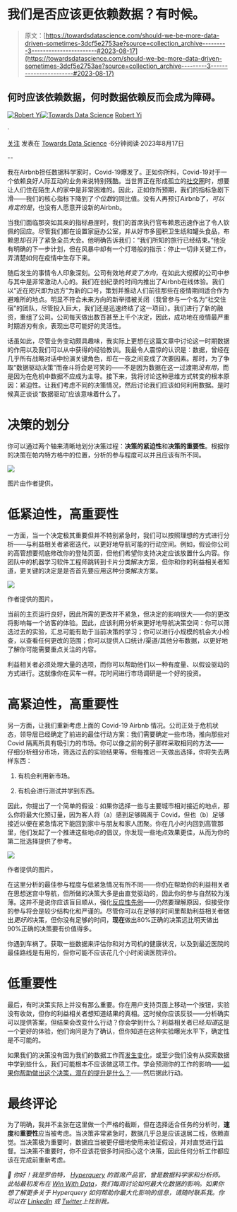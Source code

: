 # 我们是否应该更依赖数据？有时候。

> 原文：[https://towardsdatascience.com/should-we-be-more-data-driven-sometimes-3dcf5e2753ae?source=collection_archive---------3-----------------------#2023-08-17](https://towardsdatascience.com/should-we-be-more-data-driven-sometimes-3dcf5e2753ae?source=collection_archive---------3-----------------------#2023-08-17)

## 何时应该依赖数据，何时数据依赖反而会成为障碍。

[](https://ryi.medium.com/?source=post_page-----3dcf5e2753ae--------------------------------)[![Robert Yi](../Images/69f5d0c5860a73ec291f42d34a74d147.png)](https://ryi.medium.com/?source=post_page-----3dcf5e2753ae--------------------------------)[](https://towardsdatascience.com/?source=post_page-----3dcf5e2753ae--------------------------------)[![Towards Data Science](../Images/a6ff2676ffcc0c7aad8aaf1d79379785.png)](https://towardsdatascience.com/?source=post_page-----3dcf5e2753ae--------------------------------) [Robert Yi](https://ryi.medium.com/?source=post_page-----3dcf5e2753ae--------------------------------)

·

[关注](https://medium.com/m/signin?actionUrl=https%3A%2F%2Fmedium.com%2F_%2Fsubscribe%2Fuser%2F8ac2da8b0742&operation=register&redirect=https%3A%2F%2Ftowardsdatascience.com%2Fshould-we-be-more-data-driven-sometimes-3dcf5e2753ae&user=Robert+Yi&userId=8ac2da8b0742&source=post_page-8ac2da8b0742----3dcf5e2753ae---------------------post_header-----------) 发表在 [Towards Data Science](https://towardsdatascience.com/?source=post_page-----3dcf5e2753ae--------------------------------) ·6分钟阅读·2023年8月17日[](https://medium.com/m/signin?actionUrl=https%3A%2F%2Fmedium.com%2F_%2Fvote%2Ftowards-data-science%2F3dcf5e2753ae&operation=register&redirect=https%3A%2F%2Ftowardsdatascience.com%2Fshould-we-be-more-data-driven-sometimes-3dcf5e2753ae&user=Robert+Yi&userId=8ac2da8b0742&source=-----3dcf5e2753ae---------------------clap_footer-----------)

--

[](https://medium.com/m/signin?actionUrl=https%3A%2F%2Fmedium.com%2F_%2Fbookmark%2Fp%2F3dcf5e2753ae&operation=register&redirect=https%3A%2F%2Ftowardsdatascience.com%2Fshould-we-be-more-data-driven-sometimes-3dcf5e2753ae&source=-----3dcf5e2753ae---------------------bookmark_footer-----------)

我在Airbnb担任数据科学家时，Covid-19爆发了。正如你所料，Covid-19对于一个依赖良好人际互动的业务来说特别残酷。当世界正在形成孤立的[社交圈](https://www.washingtonpost.com/lifestyle/wellness/pandemic-pod-winter-covid/2020/10/14/214ed65c-0d63-11eb-b1e8-16b59b92b36d_story.html)时，想要让人们住在陌生人的家中是非常困难的。因此，正如你所预期，我们的指标急剧下滑——我们的核心指标下降到了*个位数*的同比值。没有人再预订Airbnb了，*可以肯定的是*，也没有人愿意开设新的Airbnb。

当我们面临那突如其来的指标悬崖时，我们的首席执行官布赖恩迅速作出了令人钦佩的回应。尽管我们都在设置家庭办公室，并从好市多囤积卫生纸和罐头食品，布赖恩却召开了紧急全员大会。他明确告诉我们：“我们所知的旅行已经结束。”他没有明确的下一步计划，但在风暴中却有一个灯塔般的指示：停止一切非关键工作，弄清楚如何在疫情中生存下来。

随后发生的事情令人印象深刻。公司有效地*转变了方向*，在如此大规模的公司中参与其中是非常激动人心的。我们在创纪录的时间内推出了Airbnb在线体验。我们以“近在咫尺即为远方”为新的口号，策划并推动人们前往那些在疫情期间适合作为避难所的地点。明显不符合未来方向的新举措被关闭（我曾参与一个名为“社交住宿”的团队，尽管投入巨大，我们还是迅速终结了这一项目）。我们进行了新的融资，重组了公司。公司每天做出数百甚至上千个决定，因此，成功地在疫情最严重时期游刃有余，表现出尽可能好的灵活性。

话虽如此，尽管业务变动颇具趣味，我实际上更想在这篇文章中讨论这一时期数据的作用以及我们可以从中获得的经验教训。我最令人震惊的认识是：数据，曾经在几乎所有战略对话中扮演关键角色，却在一夜之间变成了次要因素。那时，为了争取“数据驱动决策”而奋斗将会是可笑的——不是因为数据在这一过渡期*没有用*，而是因为在危机中数据不应成为主导。接下来，我将讨论这种思维方式转变的根本原因：紧迫性。让我们考虑不同的决策情况，然后讨论我们应该如何利用数据。是时候真正谈谈“数据驱动”应该意味着什么了。

# 决策的划分

你可以通过两个轴来清晰地划分决策过程：**决策的紧迫性**和**决策的重要性**。根据你的决策在帕内特方格中的位置，分析的参与程度可以并且应该有所不同。

![](../Images/f8f94bf0e663ab823fa8396f3d0b8353.png)

图片由作者提供。

# 低紧迫性，高重要性

一方面，当一个决定极其重要但并不特别紧急时，我们可以按照理想的方式进行分析——与利益相关者紧密迭代，以更好地导航可能的行动空间。例如，假设你公司的高管想要彻底修改你的登陆页面，但他们希望你支持决定应该放置什么内容。你团队中的机器学习软件工程师跳转到卡片分类解决方案，但你和你的利益相关者知道，更关键的决定是是否首先要应用这种分类解决方案。

![](../Images/08fc788d6e6e88c57c6c453f306d6ce0.png)

作者提供的图片。

当前的主页运行良好，因此所需的更改并不紧急，但决定的影响很大——你的更改将影响每一个访客的体验。因此，应该利用分析来更好地导航决策空间：你可以筛选过去的实验，汇总可能有助于当前决策的学习；你可以进行小规模的机会大小检查，以查看任何更改的范围；你可以提供人口统计/渠道/其他分布数据，以更好地了解你可能需要重点关注的内容。

利益相关者必须处理大量的选项，而你可以帮助他们以一种有度量、以假设驱动的方式进行。这就像你在买车一样。花时间进行市场调研是一个好的投资。

# 高紧迫性，高重要性

另一方面，让我们重新考虑上面的 Covid-19 Airbnb 情况。公司正处于危机状态，领导层已经确定了前进的最佳行动方案：我们需要确定一些市场，推向那些对 Covid 隔离所具有吸引力的市场。你可以像之前的例子那样采取相同的方法——仔细分析细分市场，筛选过去的实验结果等。但每推迟一天做出选择，你将失去两样东西：

1.  有机会利用新市场。

1.  有机会进行测试并学到东西。

因此，你提出了一个简单的假设：如果你选择一些与主要城市相对接近的地点，那么你将最大化预订量，因为客人将（a）感到足够隔离于 Covid，但也（b）足够接近以便在紧急情况下能回到家中与朋友和家人团聚。你在几小时内回到高管那里，他们发起了一个推进这些地点的倡议，你发现一些地点效果更佳，从而为你的第二批选择提供了参考。

![](../Images/0ec4c7928f5b16ec9b8b0c5a5f3b1041.png)

作者提供的图片。

在这里分析的最佳参与程度与低紧急情况有所不同——你仍在帮助你的利益相关者在思想迷宫中导航，但所做的决策大多是由直觉驱动的，因此你的参与自然较为浅薄。这并不是说你应该盲目顺从，强化[反应性先例](https://win.hyperquery.ai/p/the-bad-loop-ruining-analytics)——仍然要理解原因，但接受你的参与将会是较少结构化和严谨的。尽管你可以在足够的时间里帮助利益相关者做出*更好的*决策，但你没有足够的时间，**现在**做出80%正确的决策远比明天做出90%正确的决策要有价值得多。

你遇到车祸了。获取一些数据来评估你和对方司机的健康状况，以及到最近医院的最佳路线是有用的，但你可能不应该花几个小时阅读医院评价。

# 低重要性

最后，有时决策实际上并没有那么重要。你在用户支持页面上移动一个按钮，实验没有收敛，但你的利益相关者想知道结果的真相。这时候你应该反驳——分析确实可以提供答案，但结果会改变什么行动？你会学到什么？利益相关者已经*知道*这是一个更好的体验，他们询问是为了确认，但你知道在这种实验曝光水平下，确定性是不可能的。

如果我们的决策没有因为我们的数据工作而[发生变化](https://georgexing.substack.com/p/what-it-means-to-be-data-driven)，或至少我们没有从探索数据中学到些什么，我们可能根本不应该做这项工作。学会预测你的工作的影响——[如果你帮助做出这个决策，潜在的提升是什么？](https://georgexing.substack.com/p/what-it-means-to-be-data-driven)——然后据此行动。

# 最终评论

为了明确，我并不主张在这里做一个严格的截断，但在选择适合任务的分析时，**速度**和**重要性**应当被考虑。当决策非常紧急时，数据几乎总是应该退居二线，依赖直觉。当决策极为重要时，数据应当被更仔细地使用来验证假设，并对直觉进行监督。当决策不重要时，你不应该花很多时间担心这个决策，因此任何分析工作都应该在完成前重新考虑。

*👋 你好！我是罗伯特，* [*Hyperquery*](https://www.hyperquery.ai/) *的首席产品官，曾是数据科学家和分析师。此帖最初发布在* [*Win With Data*](https://win.hyperquery.ai)*，我们每周讨论如何最大化数据的影响。如果你想了解更多关于 Hyperquery 如何帮助你最大化影响的信息，请随时联系我。你可以在* [*LinkedIn*](https://www.linkedin.com/in/robert-yi/) *或* [*Twitter*](https://twitter.com/imrobertyi)*上找到我。*
